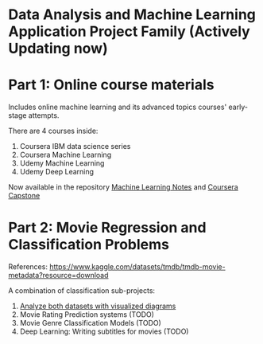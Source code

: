 # Data Analysis and Machine Learning Application Project Family (Actively Updating now)

# Part 1: Online course materials

Includes online machine learning and its advanced topics courses' early-stage attempts.

There are 4 courses inside:
1. Coursera IBM data science series
2. Coursera Machine Learning
3. Udemy Machine Learning
4. Udemy Deep Learning

Now available in the repository [Machine Learning Notes](https://github.com/daijingz/Data-Science-Machine-Learning/blob/main/Machine%20Learning%20Notes/Week_1.ipynb) and [Coursera Capstone](https://github.com/daijingz/Data-Science-Machine-Learning/tree/main/Coursera%20Capstone)

# Part 2: Movie Regression and Classification Problems

References: https://www.kaggle.com/datasets/tmdb/tmdb-movie-metadata?resource=download

A combination of classification sub-projects:
1. [Analyze both datasets with visualized diagrams](https://github.com/daijingz/Data-Science-Machine-Learning/blob/main/Movies/Movie%20Data%20Analysis.ipynb)
2. Movie Rating Prediction systems (TODO)
3. Movie Genre Classification Models (TODO)
4. Deep Learning: Writing subtitles for movies (TODO)
